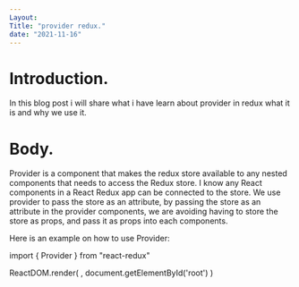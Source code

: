 ```yaml
---
Layout: 
Title: "provider redux."
date: "2021-11-16"
---
```


# Introduction.

In this blog post i will share what i have learn about provider in redux what it is and why we use it.

# Body.

Provider is a component that makes the redux store available to any nested components that needs to access the Redux store. I know any React components in a React Redux app can be connected to the store. We use provider to pass the store as an attribute, by passing the store as an attribute in the provider components, we are avoiding having to store the store as props, and pass it as props into each components.


Here is an example on how to use Provider:

import { Provider } from "react-redux"

ReactDOM.render(
  <Provider store={store}>
    <App />
  </Provider >,
  document.getElementById('root')
)